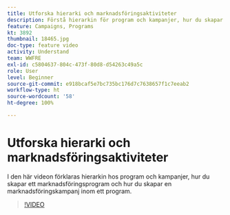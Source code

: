 ```yaml
---
title: Utforska hierarki och marknadsföringsaktiviteter
description: Förstå hierarkin för program och kampanjer, hur du skapar ett marknadsföringsprogram och hur du skapar en marknadsföringskampanj i ett program.
feature: Campaigns, Programs
kt: 3892
thumbnail: 18465.jpg
doc-type: feature video
activity: Understand
team: WWFRE
exl-id: c5804637-804c-473f-80d8-d54263c49a5c
role: User
level: Beginner
source-git-commit: e918bcaf5e7bc735bc176d7c7638657f1c7eeab2
workflow-type: ht
source-wordcount: '58'
ht-degree: 100%

---
```


# Utforska hierarki och marknadsföringsaktiviteter

I den här videon förklaras hierarkin hos program och kampanjer, hur du skapar ett marknadsföringsprogram och hur du skapar en marknadsföringskampanj inom ett program.

>[!VIDEO](https://video.tv.adobe.com/v/18465?quality=12)


